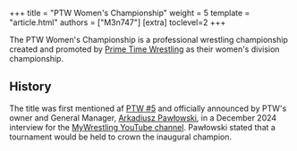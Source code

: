 +++
title = "PTW Women's Championship"
weight = 5
template = "article.html"
authors = ["M3n747"]
[extra]
toclevel=2
+++

The PTW Women's Championship is a professional wrestling championship created and promoted by [Prime Time Wrestling](@/o/ptw.md) as their women's division championship.

<!-- more -->

## History

The title was first mentioned af [PTW #5](@/e/ptw/2024-02-03-ptw-5-gold-rush.md) and officially announced by PTW's owner and General Manager, [Arkadiusz Pawłowski](@/w/pan-pawlowski.md), in a December 2024 interview for the [MyWrestling YouTube channel][pawłowski-my-wrestling-live]. Pawłowski stated that a tournament would be held to crown the inaugural champion.

[pawłowski-my-wrestling-live]: https://www.youtube.com/watch?v=D4kwKCFbY9c